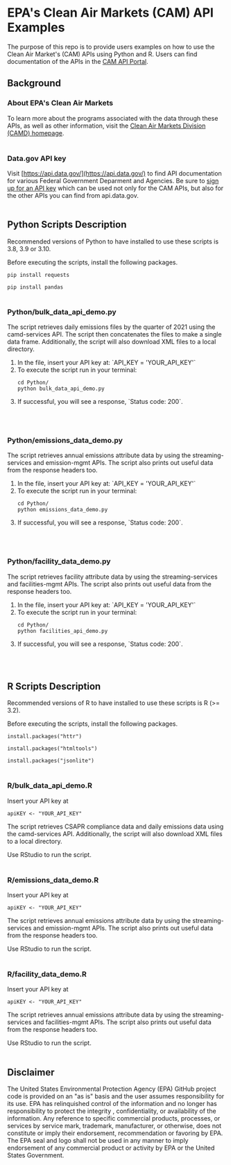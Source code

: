 # EPA's Clean Air Markets (CAM) API Examples
The purpose of this repo is to provide users examples on how to use the Clean Air Market's (CAM) APIs using Python and R. Users can find documentation of the APIs in the [CAM API Portal](https://www.epa.gov/airmarkets/cam-api-portal).

## Background
### About EPA's Clean Air Markets
To learn more about the programs associated with the data through these APIs, as well as other information, visit the [Clean Air Markets Division (CAMD) homepage](https://www.epa.gov/airmarkets).
<br/><br/>

### Data.gov API key
Visit [https://api.data.gov/](https://api.data.gov/) to find API documentation for various Federal Government Deparment and Agencies. Be sure to [sign up for an API key](https://www.epa.gov/airmarkets/cam-api-portal#/api-key-signup) which can be used not only for the CAM APIs, but also for the other APIs you can find from api.data.gov.
<br/><br/>

## Python Scripts Description
Recommended versions of Python to have installed to use these scripts is 3.8, 3.9 or 3.10.

Before executing the scripts, install the following packages.

`pip install requests`

`pip install pandas`
<br/><br/>

### Python/bulk_data_api_demo.py
The script retrieves daily emissions files by the quarter of 2021 using the camd-services API. The script then concatenates the files to make a single data frame. Additionally, the script will also download XML files to a local directory.

<ol>
<li>In the file, insert your API key at: `API_KEY = 'YOUR_API_KEY'`</li>
<li>To execute the script run in your terminal:<br>

`cd Python/`<br>
`python bulk_data_api_demo.py`
</li>
<li>If successful, you will see a response, `Status code: 200`.</li>
</ol>
<br/><br/>

### Python/emissions_data_demo.py
The script retrieves annual emissions attribute data by using the streaming-services and emission-mgmt APIs. The script also prints out useful data from the response headers too.

<ol>
<li>In the file, insert your API key at: `API_KEY = 'YOUR_API_KEY'`</li>
<li>To execute the script run in your terminal:<br>

`cd Python/`<br>
`python emissions_data_demo.py`
</li>
<li>If successful, you will see a response, `Status code: 200`.</li>
</ol>
<br/><br/>

### Python/facility_data_demo.py
The script retrieves facility attribute data by using the streaming-services and facilities-mgmt APIs. The script also prints out useful data from the response headers too.

<ol>
<li>In the file, insert your API key at: `API_KEY = 'YOUR_API_KEY'`</li>
<li>To execute the script run in your terminal:<br>

`cd Python/`<br>
`python facilities_api_demo.py`</br>
</li>
<li>If successful, you will see a response, `Status code: 200`.</li>
</ol>
<br/><br/>

## R Scripts Description
Recommended versions of R to have installed to use these scripts is R (>= 3.2).

Before executing the scripts, install the following packages.

`install.packages("httr")`

`install.packages("htmltools")`

`install.packages("jsonlite")`
<br/><br/>

### R/bulk_data_api_demo.R

Insert your API key at

`apiKEY <- "YOUR_API_KEY"`

The script retrieves CSAPR compliance data and daily emissions data using the camd-services API. Additionally, the script will also download XML files to a local directory.

Use RStudio to run the script.
<br/><br/>

### R/emissions_data_demo.R

Insert your API key at

`apiKEY <- "YOUR_API_KEY"`

The script retrieves annual emissions attribute data by using the streaming-services and emission-mgmt APIs. The script also prints out useful data from the response headers too.

Use RStudio to run the script.
<br/><br/>

### R/facility_data_demo.R

Insert your API key at

`apiKEY <- "YOUR_API_KEY"`

The script retrieves annual emissions attribute data by using the streaming-services and facilities-mgmt APIs. The script also prints out useful data from the response headers too.

Use RStudio to run the script.
<br/><br/>

## Disclaimer  

The United States Environmental Protection Agency (EPA) GitHub project code is provided on an "as is" basis and the user assumes responsibility for its use. EPA has relinquished control of the information and no longer has responsibility to protect the integrity , confidentiality, or availability of the information. Any reference to specific commercial products, processes, or services by service mark, trademark, manufacturer, or otherwise, does not constitute or imply their endorsement, recommendation or favoring by EPA. The EPA seal and logo shall not be used in any manner to imply endorsement of any commercial product or activity by EPA or the United States Government.

